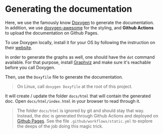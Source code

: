 # Generating the documentation

Here, we use the famously know [Doxygen](https://www.doxygen.nl) to generate the documentation.
In addition, we use [doxygen-awesome](https://jothepro.github.io/doxygen-awesome-css/) for the styling,
and __Github Actions__ to upload the documentation on Github Pages.

To use Doxygen locally, install it for your OS by following the instruction on their [website](https://www.doxygen.nl/i).

In order to generate the graphs as well, one should have the `dot` command available.
For that purpose, install [Graphviz](https://graphviz.org/download/) and make sure it's reachable before you call Doxygen.

Then, use the `Doxyfile` file to generate the documentation.

> On Linux, call `doxygen Doxyfile` at the root of this project.

It will create / update the folder `docs/html` that will contain the generated doc.
Open `docs/html/index.html` in your browser to read through it.

> The folder `docs/html` is ignored by git and should stay that way.
> Instead, the doc is generated through Github Actions and deployed on [Github Pages](https://lbo462.github.io/starflit/).
> See the file `.github/workflows/static.yml` to explore the deeps of the job doing this magic trick.
